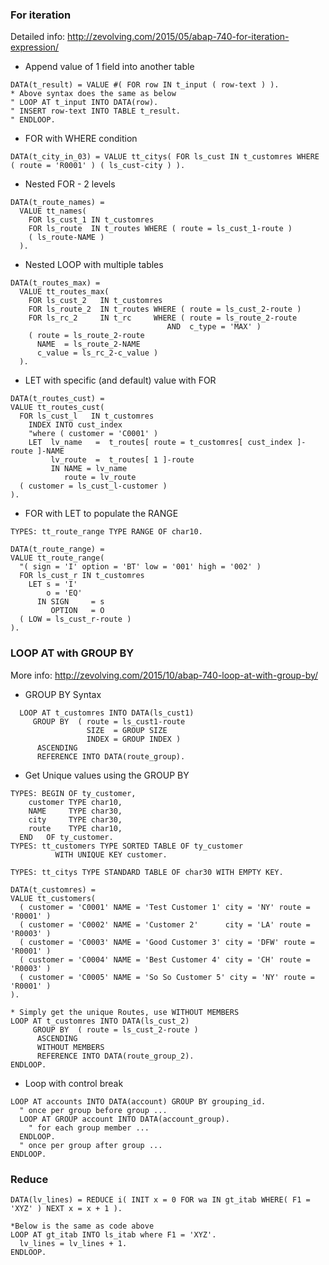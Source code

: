 
### For iteration
Detailed info: http://zevolving.com/2015/05/abap-740-for-iteration-expression/
* Append value of 1 field into another table
```ABAP
DATA(t_result) = VALUE #( FOR row IN t_input ( row-text ) ). 
* Above syntax does the same as below
" LOOP AT t_input INTO DATA(row). 
" INSERT row-text INTO TABLE t_result. 
" ENDLOOP. 
```
* FOR with WHERE condition
```ABAP
DATA(t_city_in_03) = VALUE tt_citys( FOR ls_cust IN t_customres WHERE ( route = 'R0001' ) ( ls_cust-city ) ).
```
* Nested FOR - 2 levels
```ABAP
DATA(t_route_names) =
  VALUE tt_names(
    FOR ls_cust_1 IN t_customres
    FOR ls_route  IN t_routes WHERE ( route = ls_cust_1-route )
    ( ls_route-NAME )
  ).
```
* Nested LOOP with multiple tables
```ABAP
DATA(t_routes_max) =
  VALUE tt_routes_max(
    FOR ls_cust_2   IN t_customres
    FOR ls_route_2  IN t_routes WHERE ( route = ls_cust_2-route )
    FOR ls_rc_2     IN t_rc     WHERE ( route = ls_route_2-route
                                   AND  c_type = 'MAX' )
    ( route = ls_route_2-route
      NAME  = ls_route_2-NAME
      c_value = ls_rc_2-c_value )
  ).
  ```
  
  * LET with specific (and default) value with FOR
  ```ABAP
  DATA(t_routes_cust) =
  VALUE tt_routes_cust(
    FOR ls_cust_l   IN t_customres
      INDEX INTO cust_index
      "where ( customer = 'C0001' )
      LET  lv_name   =  t_routes[ route = t_customres[ cust_index ]-route ]-NAME
           lv_route  =  t_routes[ 1 ]-route
           IN NAME = lv_name
              route = lv_route
    ( customer = ls_cust_l-customer )
  ).
  ```
  * FOR with LET to populate the RANGE
  ```ABAP
TYPES: tt_route_range TYPE RANGE OF char10.
 
DATA(t_route_range) =
  VALUE tt_route_range(
    "( sign = 'I' option = 'BT' low = '001' high = '002' )
    FOR ls_cust_r IN t_customres
      LET s = 'I'
          o = 'EQ'
        IN SIGN     = s
           OPTION   = O
    ( LOW = ls_cust_r-route )
  ).
  ```
  
  ### LOOP AT with GROUP BY
  More info: http://zevolving.com/2015/10/abap-740-loop-at-with-group-by/
* GROUP BY Syntax
```ABAP
  LOOP AT t_customres INTO DATA(ls_cust1)
     GROUP BY  ( route = ls_cust1-route
                 SIZE  = GROUP SIZE
                 INDEX = GROUP INDEX )
      ASCENDING
      REFERENCE INTO DATA(route_group).
  ```
  * Get Unique values using the GROUP BY
```ABAP
TYPES: BEGIN OF ty_customer,
    customer TYPE char10,
    NAME     TYPE char30,
    city     TYPE char30,
    route    TYPE char10,
  END   OF ty_customer.
TYPES: tt_customers TYPE SORTED TABLE OF ty_customer
          WITH UNIQUE KEY customer.
 
TYPES: tt_citys TYPE STANDARD TABLE OF char30 WITH EMPTY KEY.
 
DATA(t_customres) =
VALUE tt_customers(
  ( customer = 'C0001' NAME = 'Test Customer 1' city = 'NY' route = 'R0001' )
  ( customer = 'C0002' NAME = 'Customer 2'      city = 'LA' route = 'R0003' )
  ( customer = 'C0003' NAME = 'Good Customer 3' city = 'DFW' route = 'R0001' )
  ( customer = 'C0004' NAME = 'Best Customer 4' city = 'CH' route = 'R0003' )
  ( customer = 'C0005' NAME = 'So So Customer 5' city = 'NY' route = 'R0001' )
).
 
* Simply get the unique Routes, use WITHOUT MEMBERS
LOOP AT t_customres INTO DATA(ls_cust_2)
     GROUP BY  ( route = ls_cust_2-route )
      ASCENDING
      WITHOUT MEMBERS
      REFERENCE INTO DATA(route_group_2).
ENDLOOP. 
```
* Loop with control break
```ABAP
LOOP AT accounts INTO DATA(account) GROUP BY grouping_id.
  " once per group before group ...
  LOOP AT GROUP account INTO DATA(account_group).
    " for each group member ...
  ENDLOOP.
  " once per group after group ...
ENDLOOP.
```

### Reduce
```ABAP
DATA(lv_lines) = REDUCE i( INIT x = 0 FOR wa IN gt_itab WHERE( F1 = 'XYZ' ) NEXT x = x + 1 ).

*Below is the same as code above
LOOP AT gt_itab INTO ls_itab where F1 = 'XYZ'.
  lv_lines = lv_lines + 1.
ENDLOOP.
```  
  
